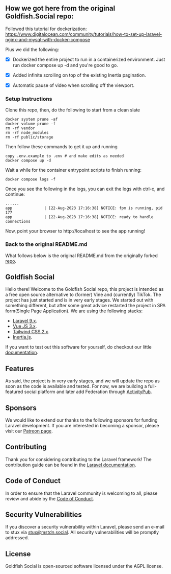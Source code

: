 ## How we got here from the original Goldfish.Social repo:
Followed this tutorial for dockerization:
https://www.digitalocean.com/community/tutorials/how-to-set-up-laravel-nginx-and-mysql-with-docker-compose

Plus we did the following:
- [x] Dockerized the entire project to run in a containerized environment.  Just run docker compose up -d and you're good to go.
- [x] Added infinite scrolling on top of the existing Inertia pagination.
- [x] Automatic pause of video when scrolling off the viewport.


### Setup Instructions

Clone this repo, then, do the following to start from a clean slate
```
docker system prune -af
docker volume prune -f
rm -rf vendor
rm -rf node_modules
rm -rf public/storage
```

Then follow these commands to get it up and running
```
copy .env.example to .env # and make edits as needed
docker compose up -d
```

Wait a while for the container entrypoint scripts to finish running:
```
docker compose logs -f
```

Once you see the following in the logs, you can exit the logs with ctrl-c, and continue:
```
......
app              | [22-Aug-2023 17:16:38] NOTICE: fpm is running, pid 177
app              | [22-Aug-2023 17:16:38] NOTICE: ready to handle connections
```

Now, point your browser to http://localhost to see the app running!

### Back to the original README.md
What follows below is the original README.md from the originally forked [repo](https://github.com/Goldfish-Social/Goldfish).

## Goldfish Social

Hello there! Welcome to the Goldfish Social repo, this project is intended as a free open source alternative to (former) Vine and (currently) TikTok. The project has just started and is in very early stages. We started out with something different, but after some great advice restarted the project in SPA form(Single Page Application). We are using the following stacks:

- [Laravel 9.x](https://laravel.com/).
- [Vue JS 3.x](https://vuejs.org/).
- [Tailwind CSS 2.x](https://tailwindcss.com/).
- [Inertia.js](https://inertiajs.com/).


If you want to test out this software for yourself, do checkout our little [documentation](/docs/install.md).


## Features

As said, the project is in very early stages, and we will update the repo as soon as the code is available and tested. For now, we are building a full-featured social platform and later add Federation through [ActivityPub](https://www.w3.org/TR/activitypub/). 

## Sponsors

We would like to extend our thanks to the following sponsors for funding Laravel development. If you are interested in becoming a sponsor, please visit our [Patreon page](https://patreon.com/GoldfishSocial).

## Contributing

Thank you for considering contributing to the Laravel framework! The contribution guide can be found in the [Laravel documentation](https://laravel.com/docs/contributions).

## Code of Conduct

In order to ensure that the Laravel community is welcoming to all, please review and abide by the [Code of Conduct](https://laravel.com/docs/contributions#code-of-conduct).

## Security Vulnerabilities

If you discover a security vulnerability within Laravel, please send an e-mail to stux via [stux@mstdn.social](mailto:stux@mstdn.social). All security vulnerabilities will be promptly addressed.

## License

Goldfish Social is open-sourced software licensed under the AGPL license.
